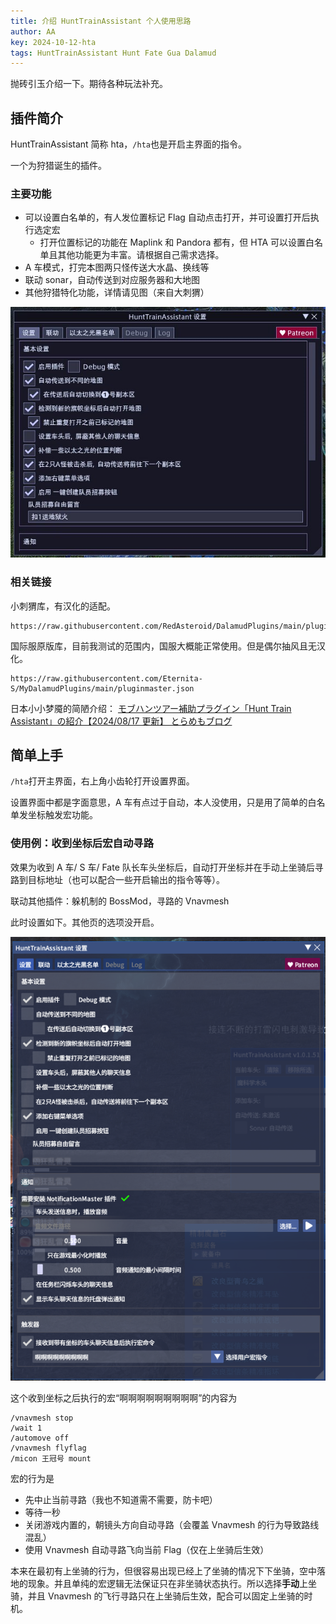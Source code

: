 ```yaml
---
title: 介绍 HuntTrainAssistant 个人使用思路
author: AA
key: 2024-10-12-hta
tags: HuntTrainAssistant Hunt Fate Gua Dalamud
---
```


抛砖引玉介绍一下。期待各种玩法补充。

## 插件简介

HuntTrainAssistant 简称 hta，`/hta`也是开启主界面的指令。

一个为狩猎诞生的插件。

### 主要功能

- 可以设置白名单的，有人发位置标记 Flag 自动点击打开，并可设置打开后执行选定宏
  - 打开位置标记的功能在 Maplink 和 Pandora 都有，但 HTA 可以设置白名单且其他功能更为丰富。请根据自己需求选择。
- A 车模式，打完本图两只怪传送大水晶、换线等
- 联动 sonar，自动传送到对应服务器和大地图
- 其他狩猎特化功能，详情请见图（来自大刺猬）

![](/assets/images/2024-10-12-hta_2024-10-12-22-40-38.png)

### 相关链接

小刺猬库，有汉化的适配。

```
https://raw.githubusercontent.com/RedAsteroid/DalamudPlugins/main/pluginmaster.json
```

国际服原版库，目前我测试的范围内，国服大概能正常使用。但是偶尔抽风且无汉化。

```
https://raw.githubusercontent.com/Eternita-S/MyDalamudPlugins/main/pluginmaster.json
```

日本小小梦魇的简陋介绍：
[モブハンツアー補助プラグイン「Hunt Train Assistant」の紹介【2024/08/17 更新】 とらめもブログ](https://toramemoblog.com/hunt-train-assistant)

## 简单上手

`/hta`打开主界面，右上角小齿轮打开设置界面。

设置界面中都是字面意思，A 车有点过于自动，本人没使用，只是用了简单的白名单发坐标触发宏功能。

### 使用例：收到坐标后宏自动寻路

效果为收到 A 车/ S 车/ Fate 队长车头坐标后，自动打开坐标并在手动上坐骑后寻路到目标地址（也可以配合一些开启输出的指令等等）。

联动其他插件：躲机制的 BossMod，寻路的 Vnavmesh

此时设置如下。其他页的选项没开启。

![](/assets/images/2024-10-12-hta_2024-10-12-23-24-09.png)

这个收到坐标之后执行的宏“啊啊啊啊啊啊啊啊啊”的内容为

```
/vnavmesh stop
/wait 1
/automove off
/vnavmesh flyflag
/micon 王冠号 mount
```

宏的行为是

- 先中止当前寻路（我也不知道需不需要，防卡吧）
- 等待一秒
- 关闭游戏内置的，朝镜头方向自动寻路（会覆盖 Vnavmesh 的行为导致路线混乱）
- 使用 Vnavmesh 自动寻路飞向当前 Flag（仅在上坐骑后生效）

本来在最初有上坐骑的行为，但很容易出现已经上了坐骑的情况下下坐骑，空中落地的现象。并且单纯的宏逻辑无法保证只在非坐骑状态执行。所以选择**手动**上坐骑，并且 Vnavmesh 的飞行寻路只在上坐骑后生效，配合可以固定上坐骑的时机。
